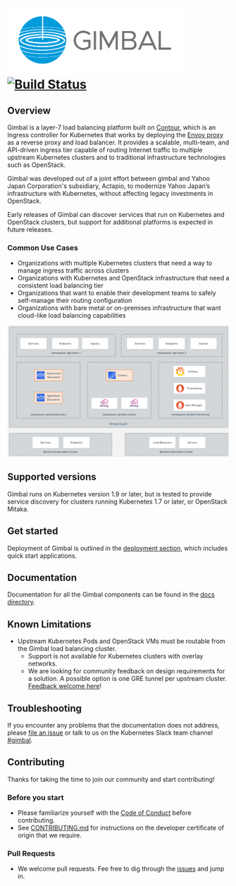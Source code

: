 # <img src="docs/images/gimbal-logo.png" width="400px" > [![Build Status](https://travis-ci.org/vmware-tanzu/gimbal.svg?branch=master)](https://travis-ci.org/vmware-tanzu/gimbal)

## Overview

Gimbal is a layer-7 load balancing platform built on [Contour](https://vmware-tanzu.github.io/contour/), which is an Ingress controller for Kubernetes that works by deploying the [Envoy proxy](https://www.envoyproxy.io/) as a reverse proxy and load balancer. It provides a scalable, multi-team, and API-driven ingress tier capable of routing Internet traffic to multiple upstream Kubernetes clusters and to traditional infrastructure technologies such as OpenStack.

Gimbal was developed out of a joint effort between gimbal and Yahoo Japan Corporation's subsidiary, Actapio, to modernize Yahoo Japan’s infrastructure with Kubernetes, without affecting legacy investments in OpenStack.

Early releases of Gimbal can discover services that run on Kubernetes and OpenStack clusters, but support for additional platforms is expected in future releases.

### Common Use Cases

* Organizations with multiple Kubernetes clusters that need a way to manage ingress traffic across clusters
* Organizations with Kubernetes and OpenStack infrastructure that need a consistent load balancing tier
* Organizations that want to enable their development teams to safely self-manage their routing configuration
* Organizations with bare metal or on-premises infrastructure that want cloud-like load balancing capabilities

![OverviewDiagram](docs/images/overview.png)

## Supported versions

Gimbal runs on Kubernetes version 1.9 or later, but is tested to provide service discovery for clusters running Kubernetes 1.7 or later, or OpenStack Mitaka.

## Get started

Deployment of Gimbal is outlined in the [deployment section](deployment/README.md), which includes quick start applications.

## Documentation

Documentation for all the Gimbal components can be found in the [docs directory](docs/README.md).


## Known Limitations

* Upstream Kubernetes Pods and OpenStack VMs must be routable from the Gimbal load balancing cluster.
  * Support is not available for Kubernetes clusters with overlay networks.
  * We are looking for community feedback on design requirements for a solution. A possible option is one GRE tunnel per upstream cluster. [Feedback welcome here](https://github.com/vmware-tanzu/gimbal/issues/39)!

## Troubleshooting

If you encounter any problems that the documentation does not address, please [file an issue](https://github.com/vmware-tanzu/gimbal/issues) or talk to us on the Kubernetes Slack team channel [#gimbal](https://kubernetes.slack.com/messages/gimbal).

## Contributing

Thanks for taking the time to join our community and start contributing!

### Before you start

- Please familiarize yourself with the [Code of Conduct](CODE_OF_CONDUCT.md) before contributing.
- See [CONTRIBUTING.md](CONTRIBUTING.md) for instructions on the developer certificate of origin that we require.

### Pull Requests

- We welcome pull requests. Fee free to dig through the [issues](https://github.com/vmware-tanzu/gimbal/issues) and jump in.
